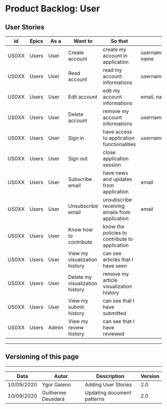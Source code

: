 # Product Backlog: User

## User Stories

|    id| Epics|  As a|                         Want to|                                        So that|                         Comment|Points|Priority|
|------|------|------|--------------------------------|-----------------------------------------------|--------------------------------|------|--------|
| US0XX| Users|  User|                  Create account|               create my account in application| username, email, password, name|  ?   |  Must  |
| US0XX| Users|  User|                    Read account|                   read my account informations|    username,email,password,name|  ?   | Should |
| US0XX| Users|  User|                    Edit account|                   edit my account informations|           email, name, password|  ?   | Should |
| US0XX| Users|  User|                  Delete account|                 remove my account informations|       username, email, password|  ?   | Should |
| US0XX| Users|  User|                         Sign in|     have access to application functionalities|         username,email,password|  ?   |  Must  |
| US0XX| Users|  User|                        Sign out|                      close application session|                                |  ?   |  Must  |
| US0XX| Users|  User|                 Subscribe email|         have news and updates from application|                           email|  ?   | Could  |
| US0XX| Users|  User|               Unsubscribe email|  unsubscribe receiving emails from application|                           email|  ?   | Could  |
| US0XX| Users|  User|          Know how to contribute| know the policies to contribute to application|                                |  ?   | Should |
| US0XX| Users|  User|   View my visualization history|             can see articles that I have seen |                                |  ?   | Would  |
| US0XX| Users|  User| Delete my visualization history|        remove my article visualization history|                                |  ?   | Would  |
| US0XX| Users|  User|          View my submit history|                  can see that I have submitted|                                |  ?   | Would  |
| US0XX| Users| Admin|          View my review history|                   can see that I have reviewed|                                |  ?   | Would  |

---

## Versioning of this page
---

| Data | Autor | Description | Version |
|------|-------|-----------|--------|
| 10/09/2020 | Ygor Galeno | Adding User Stories | 2.0 |
| 10/09/2020 | Guilherme Deusdará | Updating document patterns | 2.0 |